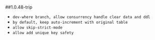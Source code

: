 ##1.0.48-trip

- `dev-where branch, allow consurrency handle clear data and ddl` 
- `by default, keep auto-increment with original table`
- `allow skip-strict-mode`
- `allow add unique key safety`

